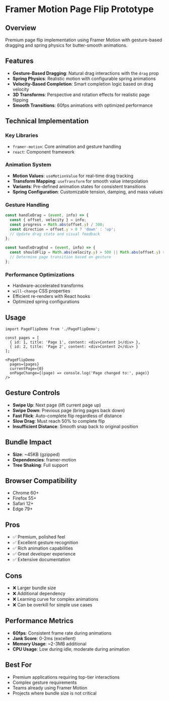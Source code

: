 # Framer Motion Page Flip Prototype

## Overview
Premium page flip implementation using Framer Motion with gesture-based dragging and spring physics for butter-smooth animations.

## Features
- **Gesture-Based Dragging**: Natural drag interactions with the `drag` prop
- **Spring Physics**: Realistic motion with configurable spring animations
- **Velocity-Based Completion**: Smart completion logic based on drag velocity
- **3D Transforms**: Perspective and rotation effects for realistic page flipping
- **Smooth Transitions**: 60fps animations with optimized performance

## Technical Implementation

### Key Libraries
- `framer-motion`: Core animation and gesture handling
- `react`: Component framework

### Animation System
- **Motion Values**: `useMotionValue` for real-time drag tracking
- **Transform Mapping**: `useTransform` for smooth value interpolation
- **Variants**: Pre-defined animation states for consistent transitions
- **Spring Configuration**: Customizable tension, damping, and mass values

### Gesture Handling
```typescript
const handleDrag = (event, info) => {
  const { offset, velocity } = info;
  const progress = Math.abs(offset.y) / 300;
  const direction = offset.y > 0 ? 'down' : 'up';
  // Update drag state and visual feedback
};

const handleDragEnd = (event, info) => {
  const shouldFlip = Math.abs(velocity.y) > 500 || Math.abs(offset.y) > 150;
  // Determine page transition based on gesture
};
```

### Performance Optimizations
- Hardware-accelerated transforms
- `will-change` CSS properties
- Efficient re-renders with React hooks
- Optimized spring configurations

## Usage

```tsx
import PageFlipDemo from './PageFlipDemo';

const pages = [
  { id: 1, title: 'Page 1', content: <div>Content 1</div> },
  { id: 2, title: 'Page 2', content: <div>Content 2</div> }
];

<PageFlipDemo 
  pages={pages}
  currentPage={0}
  onPageChange={(page) => console.log('Page changed to:', page)}
/>
```

## Gesture Controls
- **Swipe Up**: Next page (lift current page up)
- **Swipe Down**: Previous page (bring pages back down)
- **Fast Flick**: Auto-complete flip regardless of distance
- **Slow Drag**: Must reach 50% to complete flip
- **Insufficient Distance**: Smooth snap back to original position

## Bundle Impact
- **Size**: ~45KB (gzipped)
- **Dependencies**: framer-motion
- **Tree Shaking**: Full support

## Browser Compatibility
- Chrome 60+
- Firefox 55+
- Safari 12+
- Edge 79+

## Pros
- ✅ Premium, polished feel
- ✅ Excellent gesture recognition
- ✅ Rich animation capabilities
- ✅ Great developer experience
- ✅ Extensive documentation

## Cons
- ❌ Larger bundle size
- ❌ Additional dependency
- ❌ Learning curve for complex animations
- ❌ Can be overkill for simple use cases

## Performance Metrics
- **60fps**: Consistent frame rate during animations
- **Jank Score**: 0-2ms (excellent)
- **Memory Usage**: ~2-3MB additional
- **CPU Usage**: Low during idle, moderate during animation

## Best For
- Premium applications requiring top-tier interactions
- Complex gesture requirements
- Teams already using Framer Motion
- Projects where bundle size is not critical